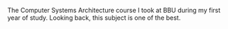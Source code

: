 The Computer Systems Architecture course I took at BBU during my first year of study. Looking back, this subject is one of the best.
